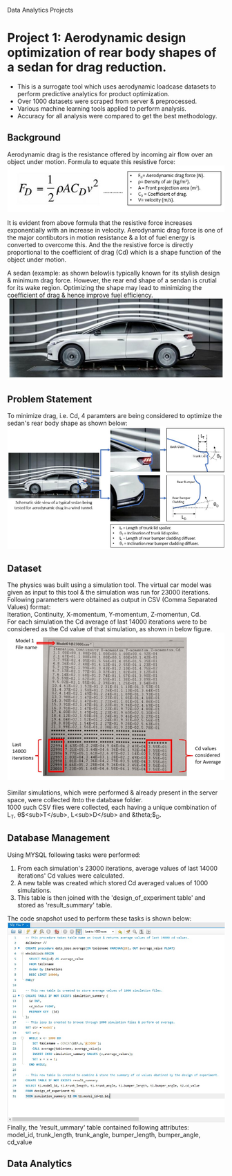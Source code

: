 Data Analytics Projects

# Project 1: Aerodynamic design optimization of rear body shapes of a sedan for drag reduction.
* This is a surrogate tool which uses aerodynamic loadcase datasets to perform predictive analytics for product optimization.
* Over 1000 datasets were scraped from server & preprocessed.
* Various machine learning tools applied to perform analysis.
* Accuracy for all analysis were compared to get the best methodology.

## Background
Aerodynamic drag is the resistance offered by incoming air flow over an object under motion. Formula to equate this resistive force: \
![](/images/Image_2.JPG)

It is evident from above formula that the resistive force increases exponentially with an increase in velocity.
Aerodynamic drag force is one of the major contibutors in motion resistance & a lot of fuel energy is converted to overcome this.
And the the resistive force is directly proportional to the coefficient of drag (Cd) which is a shape function of the object under motion.

A sedan (example: as shown below)is typically known for its stylish design & minimum drag force.
However, the rear end shape of a sendan is crutial for its wake region.
Optimizing the shape may lead to minimizing the coefficient of drag & hence improve fuel efficiency. \
![](/images/Image_3.JPG)

## Problem Statement
To minimize drag, i.e. Cd, 4 paramters are being considered to optimize the sedan's rear body shape as shown below: \
![](/images/Image_1.JPG)

## Dataset
The physics was built using a simulation tool. The virtual car model was given as input to this tool & the simulation was run for 23000 iterations.
Following parameters were obtained as output in CSV (Comma Separated Values) format: \
Iteration, Continuity, X-momentum, Y-momentum, Z-momentun, Cd. \
For each simulation the Cd average of last 14000 iterations were to be considered as the Cd value of that simulation, as shown in below figure. \
![](/images/Image_4.JPG) \
\
Similar simulations, which were performed & already present in the server space, were collected itnto the database folder. \
1000 such CSV files were collected, each having a unique combination of L<sub>T</sub>, &theta;$<sub>T</sub>, L<sub>D</sub> and &theta;$<sub>D</sub>. 

## Database Management
Using MYSQL following tasks were performed: 
1. From each simulation's 23000 iterations, average values of last 14000 iterations' Cd values were calculated. 
2. A new table was created which stored Cd averaged values of 1000 simulations.
3. This table is then joined with the 'design_of_experiment table' and stored as 'result_summary' table.

The code snapshot used to perform these tasks is shown below: \
![](/images/Image_5.jpeg) \
Finally, the 'result_ummary' table contained following attributes: \
model_id, trunk_length, trunk_angle, bumper_length, bumper_angle, cd_value 

## Data Analytics






